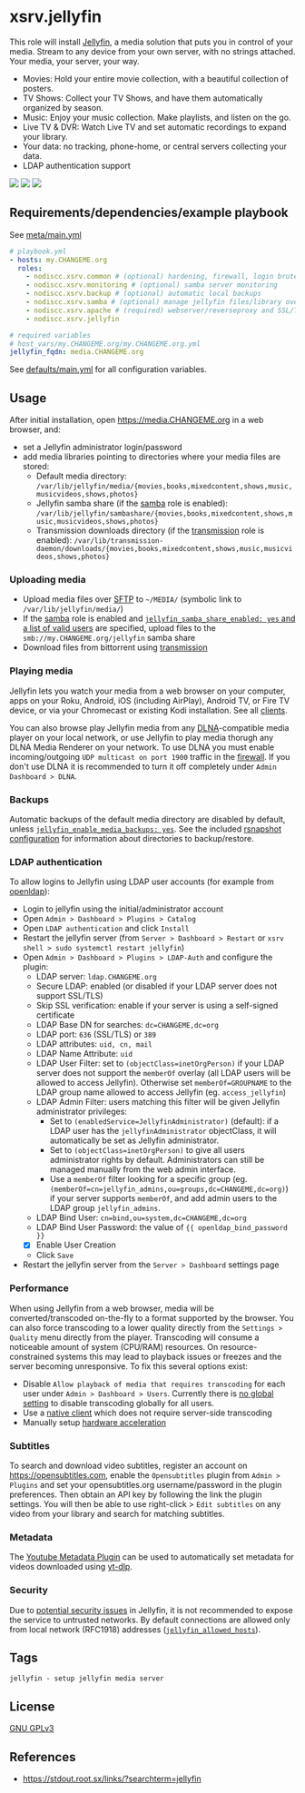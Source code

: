 # xsrv.jellyfin

This role will install [Jellyfin](https://jellyfin.org/), a media solution that puts you in control of your media.
Stream to any device from your own server, with no strings attached. Your media, your server, your way.
 - Movies: Hold your entire movie collection, with a beautiful collection of posters.
 - TV Shows: Collect your TV Shows, and have them automatically organized by season.
 - Music: Enjoy your music collection. Make playlists, and listen on the go.
 - Live TV & DVR: Watch Live TV and set automatic recordings to expand your library.
 - Your data: no tracking, phone-home, or central servers collecting your data.
 - LDAP authentication support

[![](https://jellyfin.org/images/screenshots/home_thumb.png)](https://jellyfin.org/images/screenshots/home_full.png)
[![](https://jellyfin.org/images/screenshots/movie_thumb.png)](https://jellyfin.org/images/screenshots/movie_full.png)
[![](https://jellyfin.org/images/screenshots/playback_thumb.png)](hthttps://jellyfin.org/images/screenshots/playback_full.png)


## Requirements/dependencies/example playbook

See [meta/main.yml](meta/main.yml)

```yaml
# playbook.yml
- hosts: my.CHANGEME.org
  roles:
    - nodiscc.xsrv.common # (optional) hardening, firewall, login bruteforce protection
    - nodiscc.xsrv.monitoring # (optional) samba server monitoring
    - nodiscc.xsrv.backup # (optional) automatic local backups
    - nodiscc.xsrv.samba # (optional) manage jellyfin files/library over samba file sharing
    - nodiscc.xsrv.apache # (required) webserver/reverseproxy and SSL/TLS certificates
    - nodiscc.xsrv.jellyfin

# required variables
# host_vars/my.CHANGEME.org/my.CHANGEME.org.yml
jellyfin_fqdn: media.CHANGEME.org
```

See [defaults/main.yml](defaults/main.yml) for all configuration variables.


## Usage

After initial installation, open https://media.CHANGEME.org in a web browser, and:
- set a Jellyfin administrator login/password
- add media libraries pointing to directories where your media files are stored:
  - Default media directory: `/var/lib/jellyfin/media/{movies,books,mixedcontent,shows,music,musicvideos,shows,photos}`
  - Jellyfin samba share (if the [samba](../samba) role is enabled): `/var/lib/jellyfin/sambashare/{movies,books,mixedcontent,shows,music,musicvideos,shows,photos}`
  - Transmission downloads directory (if the [transmission](../transmission) role is enabled): `/var/lib/transmission-daemon/downloads/{movies,books,mixedcontent,shows,music,musicvideos,shows,photos}`

### Uploading media

- Upload media files over [SFTP](../common#usage) to `~/MEDIA/` (symbolic link to `/var/lib/jellyfin/media/`)
- If the [samba](../samba) role is enabled and [`jellyfin_samba_share_enabled: yes` and a list of valid users](defaults/main.yml) are specified, upload files to the `smb://my.CHANGEME.org/jellyfin` samba share
- Download files from bittorrent using [transmission](../transmission)

### Playing media

Jellyfin lets you watch your media from a web browser on your computer, apps on your Roku, Android, iOS (including AirPlay), Android TV, or Fire TV device, or via your Chromecast or existing Kodi installation. See all [clients](https://jellyfin.org/clients/).

You can also browse play Jellyfin media from any [DLNA](https://en.wikipedia.org/wiki/Digital_Living_Network_Alliance#Specification)-compatible media player on your local network, or use Jellyfin to play media thorugh any DLNA Media Renderer on your network. To use DLNA you must enable incoming/outgoing `UDP multicast on port 1900` traffic in the [firewall](../common). If you don't use DLNA it is recommended to turn it off completely under `Admin Dashboard > DLNA`.

### Backups

Automatic backups of the default media directory are disabled by default, unless [`jellyfin_enable_media_backups: yes`](defaults/main.yml). See the included [rsnapshot configuration](templates/etc/rsnapshot.d_jellyfin.conf.j2) for information about directories to backup/restore.

### LDAP authentication

To allow logins to Jellyfin using LDAP user accounts (for example from [openldap](../openldap)):
- Login to jellyfin using the initial/administrator account
- Open `Admin > Dashboard > Plugins > Catalog`
- Open `LDAP authentication` and click `Install`
- Restart the jellyfin server (from `Server > Dashboard > Restart` or `xsrv shell > sudo systemctl restart jellyfin`)
- Open `Admin > Dashboard > Plugins > LDAP-Auth` and configure the plugin:
  - LDAP server: `ldap.CHANGEME.org`
  - Secure LDAP: enabled (or disabled if your LDAP server does not support SSL/TLS)
  - Skip SSL verification: enable if your server is using a self-signed certificate
  - LDAP Base DN for searches: `dc=CHANGEME,dc=org`
  - LDAP port: `636` (SSL/TLS) or `389`
  - LDAP attributes: `uid, cn, mail`
  - LDAP Name Attribute: `uid`
  - LDAP User Filter: set to `(objectClass=inetOrgPerson)` if your LDAP server does not support the `memberOf` overlay (all LDAP users will be allowed to access Jellyfin). Otherwise set `memberOf=GROUPNAME` to the LDAP group name allowed to access Jellyfin (eg. `access_jellyfin`)
  - LDAP Admin Filter: users matching this filter will be given Jellyfin administrator privileges:
    - Set to `(enabledService=JellyfinAdministrator)` (default): if a LDAP user has the `jellyfinAdministrator` objectClass, it will automatically be set as Jellyfin administrator.
    - Set to `(objectClass=inetOrgPerson)` to give all users administrator rights by default. Administrators can still be managed manually from the web admin interface.
    - Use a `memberOf` filter looking for a specific group (eg. `(memberOf=cn=jellyfin_admins,ou=groups,dc=CHANGEME,dc=org)`) if your server supports `memberOf`, and add admin users to the LDAP group `jellyfin_admins`.
  - LDAP Bind User: `cn=bind,ou=system,dc=CHANGEME,dc=org`
  - LDAP Bind User Password: the value of `{{ openldap_bind_password }}`
  - [x] Enable User Creation
  - Click `Save`
- Restart the jellyfin server from the `Server > Dashboard` settings page

### Performance

When using Jellyfin from a web browser, media will be converted/transcoded on-the-fly to a format supported by the browser. You can also force transcoding to a lower quality directly from the `Settings > Quality` menu directly from the player. Transcoding will consume a noticeable amount of system (CPU/RAM) resources. On resource-constrained systems this may lead to playback issues or freezes and the server becoming unresponsive. To fix this several options exist:
- Disable `Allow playback of media that requires transcoding` for each user under `Admin > Dashboard > Users`. Currently there is [no global setting](https://github.com/jellyfin/jellyfin/issues/645) to disable transcoding globally for all users.
- Use a [native client](https://jellyfin.org/clients/) which does not require server-side transcoding
- Manually setup [hardware acceleration](https://jellyfin.org/docs/general/administration/hardware-acceleration.html)

### Subtitles

To search and download video subtitles, register an account on https://opensubtitles.com, enable the `Opensubtitles` plugin from `Admin > Plugins` and set your opensubtitles.org username/password in the plugin preferences. Then obtain an API key by following the link the plugin settings. You will then be able to use right-click > `Edit subtitles` on any video from your library and search for matching subtitles.

### Metadata

The [Youtube Metadata Plugin](https://github.com/ankenyr/jellyfin-youtube-metadata-plugin) can be used to automatically set metadata for videos downloaded using [yt-dlp](https://github.com/yt-dlp/yt-dlp).


### Security

Due to [potential security issues](https://github.com/jellyfin/jellyfin/issues/5415) in Jellyfin, it is not recommended to expose the service to untrusted networks. By default connections are allowed only from local network (RFC1918) addresses ([`jellyfin_allowed_hosts`](default/main.yml)).


## Tags

<!--BEGIN TAGS LIST-->
```
jellyfin - setup jellyfin media server
```
<!--END TAGS LIST-->


## License

[GNU GPLv3](../../LICENSE)


## References

- https://stdout.root.sx/links/?searchterm=jellyfin

